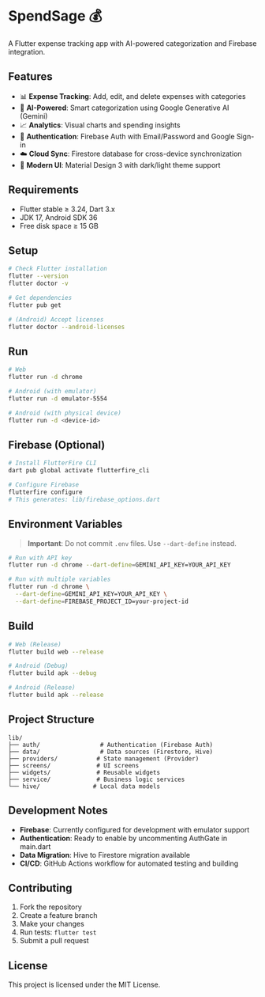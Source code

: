 # SpendSage 💰

A Flutter expense tracking app with AI-powered categorization and Firebase integration.

## Features

- 📊 **Expense Tracking**: Add, edit, and delete expenses with categories
- 🤖 **AI-Powered**: Smart categorization using Google Generative AI (Gemini)
- 📈 **Analytics**: Visual charts and spending insights
- 🔐 **Authentication**: Firebase Auth with Email/Password and Google Sign-in
- ☁️ **Cloud Sync**: Firestore database for cross-device synchronization
- 🎨 **Modern UI**: Material Design 3 with dark/light theme support

## Requirements

- Flutter stable ≥ 3.24, Dart 3.x
- JDK 17, Android SDK 36
- Free disk space ≥ 15 GB

## Setup

```bash
# Check Flutter installation
flutter --version
flutter doctor -v

# Get dependencies
flutter pub get

# (Android) Accept licenses
flutter doctor --android-licenses
```

## Run

```bash
# Web
flutter run -d chrome

# Android (with emulator)
flutter run -d emulator-5554

# Android (with physical device)
flutter run -d <device-id>
```

## Firebase (Optional)

```bash
# Install FlutterFire CLI
dart pub global activate flutterfire_cli

# Configure Firebase
flutterfire configure
# This generates: lib/firebase_options.dart
```

## Environment Variables

> **Important**: Do not commit `.env` files. Use `--dart-define` instead.

```bash
# Run with API key
flutter run -d chrome --dart-define=GEMINI_API_KEY=YOUR_API_KEY

# Run with multiple variables
flutter run -d chrome \
  --dart-define=GEMINI_API_KEY=YOUR_API_KEY \
  --dart-define=FIREBASE_PROJECT_ID=your-project-id
```

## Build

```bash
# Web (Release)
flutter build web --release

# Android (Debug)
flutter build apk --debug

# Android (Release)
flutter build apk --release
```

## Project Structure

```
lib/
├── auth/                 # Authentication (Firebase Auth)
├── data/                 # Data sources (Firestore, Hive)
├── providers/           # State management (Provider)
├── screens/             # UI screens
├── widgets/             # Reusable widgets
├── service/             # Business logic services
└── hive/               # Local data models
```

## Development Notes

- **Firebase**: Currently configured for development with emulator support
- **Authentication**: Ready to enable by uncommenting AuthGate in main.dart
- **Data Migration**: Hive to Firestore migration available
- **CI/CD**: GitHub Actions workflow for automated testing and building

## Contributing

1. Fork the repository
2. Create a feature branch
3. Make your changes
4. Run tests: `flutter test`
5. Submit a pull request

## License

This project is licensed under the MIT License.

